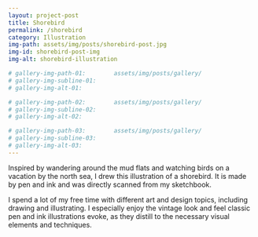 ```yaml
---
layout: project-post
title: Shorebird
permalink: /shorebird
category: Illustration
img-path: assets/img/posts/shorebird-post.jpg
img-id: shorebird-post-img
img-alt: shorebird-illustration

# gallery-img-path-01:        assets/img/posts/gallery/
# gallery-img-subline-01:     
# gallery-img-alt-01:         

# gallery-img-path-02:        assets/img/posts/gallery/
# gallery-img-subline-02:     
# gallery-img-alt-02:         

# gallery-img-path-03:        assets/img/posts/gallery/
# gallery-img-subline-03:     
# gallery-img-alt-03:       
---
```


Inspired by wandering around the mud flats and watching birds on a vacation by the north sea, I drew this illustration of a shorebird. It is made by pen and ink and was directly scanned from my sketchbook. 

I spend a lot of my free time with different art and design topics, including drawing and illustrating. I especially enjoy the vintage look and feel classic pen and ink illustrations evoke, as they distill to the necessary visual elements and techniques. 